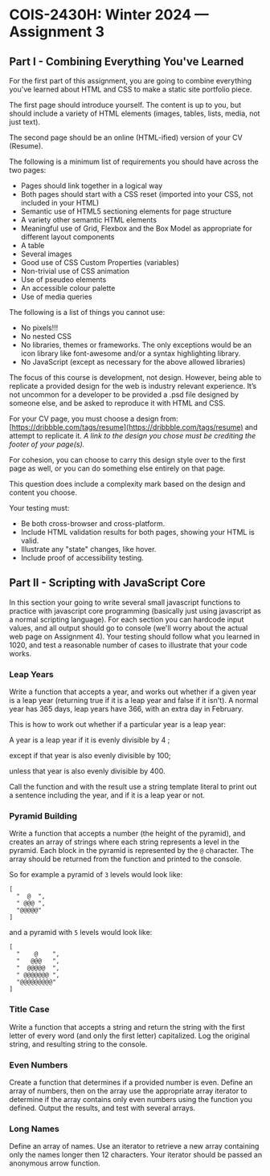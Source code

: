 # COIS-2430H: Winter 2024 — Assignment 3

## Part I - Combining Everything You've Learned

For the first part of this assignment, you are going to combine everything you've learned about HTML and CSS to make a static site portfolio piece.

The first page should introduce yourself. The content is up to you, but should include a variety of HTML elements (images, tables, lists, media, not just text).

The second page should be an online (HTML-ified) version of your CV (Resume).

The following is a minimum list of requirements you should have across the two pages:

- Pages should link together in a logical way
- Both pages should start with a CSS reset (imported into your CSS, not included in your HTML)
- Semantic use of HTML5 sectioning elements for page structure
- A variety other semantic HTML elements
- Meaningful use of Grid, Flexbox and the Box Model as appropriate for different layout components
- A table
- Several images
- Good use of CSS Custom Properties (variables)
- Non-trivial use of CSS animation
- Use of pseudeo elements
- An accessible colour palette
- Use of media queries

The following is a list of things you cannot use:

- No pixels!!!
- No nested CSS
- No libraries, themes or frameworks. The only exceptions would be an icon library like font-awesome and/or a syntax highlighting library.
- No JavaScript (except as necessary for the above allowed libraries)

The focus of this course is development, not design. However, being able to replicate a provided design for the web is industry relevant experience. It’s not uncommon for a developer to be provided a .psd file designed by someone else, and be asked to reproduce it with HTML and CSS.

For your CV page, you must choose a design from: [https://dribbble.com/tags/resume](https://dribbble.com/tags/resume) and attempt to replicate it. _A link to the design you chose must be crediting the footer of your page(s)._

For cohesion, you can choose to carry this design style over to the first page as well, or you can do something else entirely on that page.

This question does include a complexity mark based on the design and content you choose.

Your testing must:

- Be both cross-browser and cross-platform.
- Include HTML validation results for both pages, showing your HTML is valid.
- Illustrate any "state" changes, like hover.
- Include proof of accessibility testing.

## Part II - Scripting with JavaScript Core

In this section your going to write several small javascript functions to practice with javascript core programming (basically just using javascript as a normal scripting language). For each section you can hardcode input values, and all output should go to console (we'll worry about the actual web page on Assignment 4). Your testing should follow what you learned in 1020, and test a reasonable number of cases to illustrate that your code works.

### Leap Years

Write a function that accepts a year, and works out whether if a given year is a leap year (returning true if it is a leap year and false if it isn't). A normal year has 365 days, leap years have 366, with an extra day in February.

This is how to work out whether if a particular year is a leap year:

A year is a leap year if it is evenly divisible by 4 ;

except if that year is also evenly divisible by 100;

unless that year is also evenly divisible by 400.

Call the function and with the result use a string template literal to print out a sentence including the year, and if it is a leap year or not.

### Pyramid Building

Write a function that accepts a number (the height of the pyramid), and creates an array of strings where each string represents a level in the pyramid. Each block in the pyramid is represented by the `@` character. The array should be returned from the function and printed to the console.

So for example a pyramid of `3` levels would look like:

```shell
[
  "  @  ",
  " @@@ ",
  "@@@@@"
]
```

and a pyramid with `5` levels would look like:

```shell
[
  "    @    ",
  "   @@@   ",
  "  @@@@@  ",
  " @@@@@@@ ",
  "@@@@@@@@@"
]
```

### Title Case

Write a function that accepts a string and return the string with the first letter of every word (and only the first letter) capitalized. Log the original string, and resulting string to the console.

### Even Numbers

Create a function that determines if a provided number is even. Define an array of numbers, then on the array use the appropriate array iterator to determine if the array contains only even numbers using the function you defined. Output the results, and test with several arrays.

### Long Names

Define an array of names. Use an iterator to retrieve a new array containing only the names longer then 12 characters. Your iterator should be passed an anonymous arrow function.
